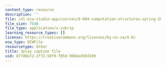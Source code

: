 ```yaml
---
content_type: resource
description: ''
file: /ol-ocw-studio-app/courses/6-004-computation-structures-spring-2017/877d6b722f7250f9f85d90b6ad3841b9_Sj18t7hdbt8.srt
file_size: 7546
file_type: application/x-subrip
learning_resource_types: []
license: https://creativecommons.org/licenses/by-nc-sa/4.0/
ocw_type: OCWFile
resourcetype: Other
title: 3play caption file
uid: 877d6b72-2f72-50f9-f85d-90b6ad3841b9
---
```

